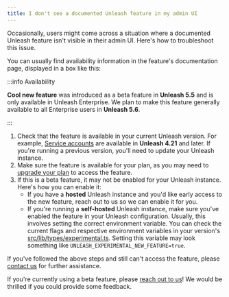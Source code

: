 ```yaml
---
title: I don't see a documented Unleash feature in my admin UI
---
```


Occasionally, users might come across a situation where a documented Unleash feature isn't visible in their admin UI. Here's how to troubleshoot this issue.

You can usually find availability information in the feature's documentation page, displayed in a box like this:

:::info Availability

**Cool new feature** was introduced as a beta feature in **Unleash 5.5** and is only available in Unleash Enterprise. We plan to make this feature generally available to all Enterprise users in **Unleash 5.6**.

:::

1. Check that the feature is available in your current Unleash version. For example, [Service accounts](../reference/service-accounts) are available in **Unleash 4.21** and later. If you're running a previous version, you'll need to update your Unleash instance.
2. Make sure the feature is available for your plan, as you may need to [upgrade your plan](https://www.getunleash.io/pricing) to access the feature.
3. If this is a beta feature, it may not be enabled for your Unleash instance. Here's how you can enable it:
    - If you have a **hosted** Unleash instance and you'd like early access to the new feature, reach out to us so we can enable it for you.
    - If you're running a **self-hosted** Unleash instance, make sure you've enabled the feature in your Unleash configuration. Usually, this involves setting the correct environment variable. You can check the current flags and respective environment variables in your version's [src/lib/types/experimental.ts](https://github.com/Unleash/unleash/blob/main/src/lib/types/experimental.ts). Setting this variable may look something like `UNLEASH_EXPERIMENTAL_NEW_FEATURE=true`.

If you've followed the above steps and still can't access the feature, please [contact us](slack.unleash.run) for further assistance.

If you're currently using a beta feature, please [reach out to us](slack.unleash.run)! We would be thrilled if you could provide some feedback.

